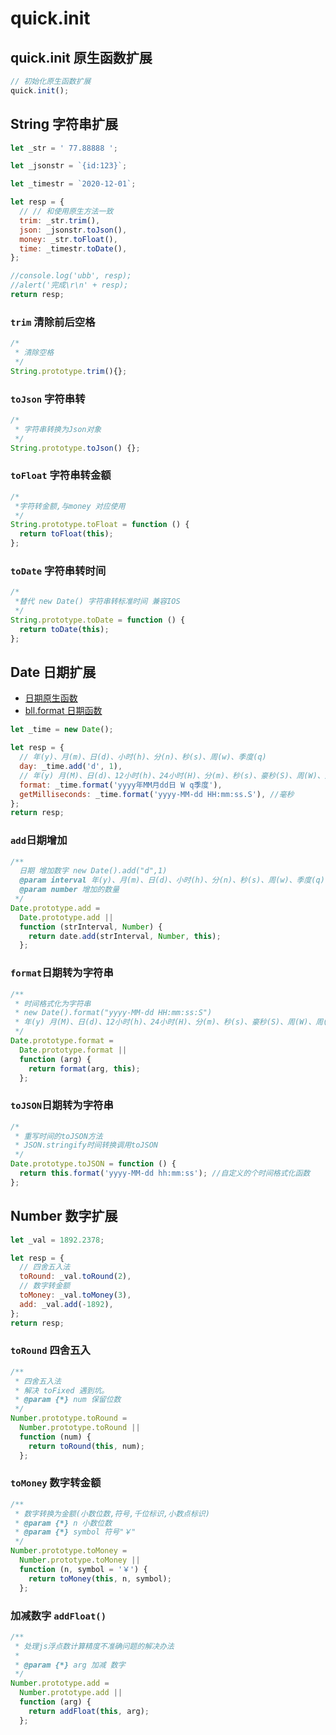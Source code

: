# quick.init

## quick.init 原生函数扩展

```js
// 初始化原生函数扩展
quick.init();
```

## String 字符串扩展

<CodeRun dll="bll" editable>

```js
let _str = ' 77.88888 ';

let _jsonstr = `{id:123}`;

let _timestr = `2020-12-01`;

let resp = {
  // // 和使用原生方法一致
  trim: _str.trim(),
  json: _jsonstr.toJson(),
  money: _str.toFloat(),
  time: _timestr.toDate(),
};

//console.log('ubb', resp);
//alert('完成\r\n' + resp);
return resp;
```

</CodeRun>

### `trim` 清除前后空格

```js
/*
 * 清除空格
 */
String.prototype.trim(){};
```

### `toJson` 字符串转

```js
/*
 * 字符串转换为Json对象
 */
String.prototype.toJson() {};
```

### `toFloat` 字符串转金额

```js
/*
 *字符转金额,与money 对应使用
 */
String.prototype.toFloat = function () {
  return toFloat(this);
};
```

### `toDate` 字符串转时间

```js
/*
 *替代 new Date() 字符串转标准时间 兼容IOS
 */
String.prototype.toDate = function () {
  return toDate(this);
};
```

## Date 日期扩展

- [日期原生函数](../guide/h5/date.md)
- [bll.format 日期函数](./bll.md#format-日期时间格式化)

<CodeRun dll="bll" editable>

```js
let _time = new Date();

let resp = {
  // 年(y)、月(m)、日(d)、小时(h)、分(n)、秒(s)、周(w)、季度(q)
  day: _time.add('d', 1),
  // 年(y) 月(M)、日(d)、12小时(h)、24小时(H)、分(m)、秒(s)、豪秒(S)、周(W)、周(w)、季度(q)
  format: _time.format('yyyy年MM月dd日 W q季度'),
  getMilliseconds: _time.format('yyyy-MM-dd HH:mm:ss.S'), //毫秒
};
return resp;
```

</CodeRun>

### `add`日期增加

```js
/**
  日期 增加数字 new Date().add("d",1)
  @param interval 年(y)、月(m)、日(d)、小时(h)、分(n)、秒(s)、周(w)、季度(q)
  @param number 增加的数量
 */
Date.prototype.add =
  Date.prototype.add ||
  function (strInterval, Number) {
    return date.add(strInterval, Number, this);
  };
```

### `format`日期转为字符串

```js
/**
 * 时间格式化为字符串
 * new Date().format("yyyy-MM-dd HH:mm:ss:S")
 * 年(y) 月(M)、日(d)、12小时(h)、24小时(H)、分(m)、秒(s)、豪秒(S)、周(W)、周(w)、季度(q)
 */
Date.prototype.format =
  Date.prototype.format ||
  function (arg) {
    return format(arg, this);
  };
```

### `toJSON`日期转为字符串

```js
/*
 * 重写时间的toJSON方法
 * JSON.stringify时间转换调用toJSON
 */
Date.prototype.toJSON = function () {
  return this.format('yyyy-MM-dd hh:mm:ss'); //自定义的个时间格式化函数
};
```

## Number 数字扩展

<CodeRun dll="bll" editable>

```js
let _val = 1892.2378;

let resp = {
  // 四舍五入法
  toRound: _val.toRound(2),
  // 数字转金额
  toMoney: _val.toMoney(3),
  add: _val.add(-1892),
};
return resp;
```

</CodeRun>

### `toRound` 四舍五入

```js
/**
 * 四舍五入法
 * 解决 toFixed 遇到坑。
 * @param {*} num 保留位数
 */
Number.prototype.toRound =
  Number.prototype.toRound ||
  function (num) {
    return toRound(this, num);
  };
```

### `toMoney` 数字转金额

```js
/**
 * 数字转换为金额(小数位数,符号,千位标识,小数点标识)
 * @param {*} n 小数位数
 * @param {*} symbol 符号"￥"
 */
Number.prototype.toMoney =
  Number.prototype.toMoney ||
  function (n, symbol = '￥') {
    return toMoney(this, n, symbol);
  };
```

### 加减数字 `addFloat()`

```js
/**
 * 处理js浮点数计算精度不准确问题的解决办法
 *
 * @param {*} arg 加减 数字
 */
Number.prototype.add =
  Number.prototype.add ||
  function (arg) {
    return addFloat(this, arg);
  };
```
